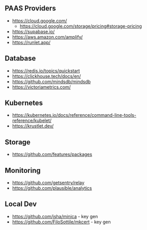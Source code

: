 

## PAAS Providers
* https://cloud.google.com/
    * https://cloud.google.com/storage/pricing#storage-pricing
* https://supabase.io/
* https://aws.amazon.com/amplify/
* https://runlet.app/

## Database 
* https://redis.io/topics/quickstart
* https://clickhouse.tech/docs/en/
* https://github.com/mindsdb/mindsdb
* https://victoriametrics.com/

## Kubernetes
* https://kubernetes.io/docs/reference/command-line-tools-reference/kubelet/
* https://krustlet.dev/

## Storage
* https://github.com/features/packages


## Monitoring
* https://github.com/getsentry/relay
* https://github.com/plausible/analytics

## Local Dev
* https://github.com/jsha/minica - key gen
* https://github.com/FiloSottile/mkcert - key gen
